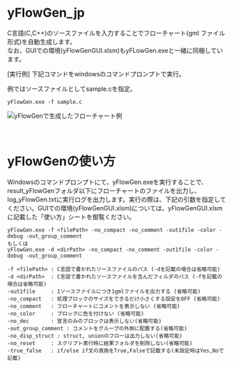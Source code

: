 # yFlowGen_jp
C言語(C,C++)のソースファイルを入力することでフローチャート(gml ファイル形式)を自動生成します。  
なお、GUIでの環境(yFlowGenGUI.xlsm)もyFLowGen.exeと一緒に同梱しています。
 
[実行例]
下記コマンドをwindowsのコマンドプロンプトで実行。

例ではソースファイルとしてsample.cを指定。
```
yFlowGen.exe -f sample.c
```

![yFlowGenで生成したフローチャート例](http://toowaki.web.fc2.com/picture/yflow_img_for_github.png "")

　 
# yFlowGenの使い方
Windowsのコマンドプロンプトにて、yFlowGen.exeを実行することで、result_yFlowGenフォルダ以下にフローチャートのファイルを出力し、log_yFlowGen.txtに実行ログを出力します。実行の際は、下記の引数を指定してください。GUIでの環境(yFlowGenGUI.xlsm)については、yFlowGenGUI.xlsmに記載した「使い方」シートを御覧ください。
```
yFlowGen.exe -f <filePath> -no_compact -no_comment -out1file -color -debug -out_group_comment
もしくは
yFlowGen.exe -d <dirPath> -no_compact -no_comment -out1file -color -debug -out_group_comment

-f <filePath> : C言語で書かれたソースファイルのパス (-dを記載の場合は省略可能)
-d <dirPath>  : C言語で書かれたソースファイルを含んだフィルダのパス (-fを記載の場合は省略可能)
-out1file     : 1ソースファイルにつき1gmlファイルを出力する (省略可能) 
-no_compact   : 処理ブロックのサイズをできるだけ小さくする設定をOFF (省略可能)
-no_comment   : フローチャートにコメントを表示しない (省略可能) 
-no_color     : ブロックに色を付けない (省略可能)
-no_dec       : 宣言のみのブロックは表示しない(省略可能)
-out_group_comment : コメントをグループの外側に配置する(省略可能)
-no_disp_struct : struct, unionのフローは出力しない(省略可能)
-no_reset     : スクリプト実行時に結果フォルダを削除しない(省略可能)
-true_false   : if/else if文の真偽をTrue,Falseで記載する(未設定時はYes,Noで記載)
```
